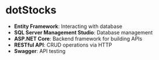 # dotStocks

- **Entity Framework**: Interacting with database
- **SQL Server Management Studio**: Database management 
- **ASP.NET Core**: Backend framework for building APIs
- **RESTful API**: CRUD operations via HTTP
- **Swagger**: API testing

